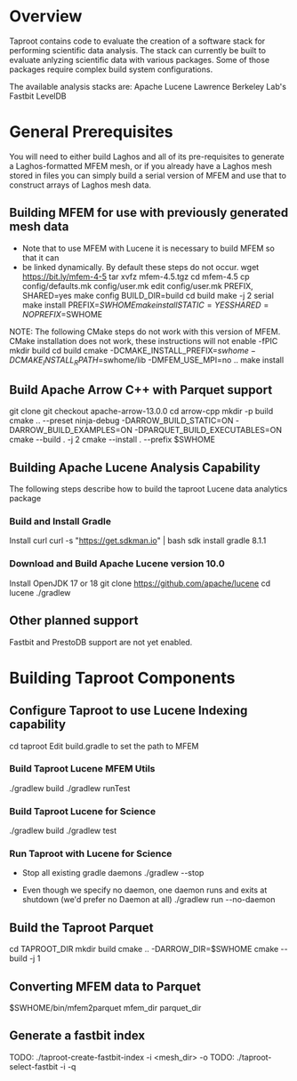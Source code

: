 # Overview
Taproot contains code to evaluate the creation of a software stack for performing
scientific data analysis. The stack can currently be built to evaluate anlyzing
scientific data with various packages. Some of those packages require complex
build system configurations.

The available analysis stacks are:
Apache Lucene
Lawrence Berkeley Lab's Fastbit
LevelDB

# General Prerequisites
You will need to either build Laghos and all of its pre-requisites to generate
a Laghos-formatted MFEM mesh, or if you already have a Laghos mesh stored in
files you can simply build a serial version of MFEM and use that to construct 
arrays of Laghos mesh data.

## Building MFEM for use with previously generated mesh data
  * Note that to use MFEM with Lucene it is necessary to build MFEM so that it can
  * be linked dynamically. By default these steps do not occur.
  wget https://bit.ly/mfem-4-5
  tar xvfz mfem-4.5.tgz
  cd mfem-4.5
  cp config/defaults.mk config/user.mk
  edit config/user.mk PREFIX, SHARED=yes
  make config BUILD_DIR=build
  cd build
  make -j 2 serial
  make install PREFIX=$SWHOME
  make install STATIC=YES SHARED=NO PREFIX=$SWHOME

NOTE: The following CMake steps do not work with this version of MFEM.
  CMake installation does not work, these instructions will not enable -fPIC
  mkdir build
  cd build
  cmake -DCMAKE_INSTALL_PREFIX=$swhome -DCMAKE_INSTALL_RPATH=$swhome/lib -DMFEM_USE_MPI=no ..
  make install

## Build Apache Arrow C++ with Parquet support
  git clone
  git checkout apache-arrow-13.0.0
  cd arrow-cpp
  mkdir -p build
  cmake .. --preset ninja-debug -DARROW_BUILD_STATIC=ON -DARROW_BUILD_EXAMPLES=ON -DPARQUET_BUILD_EXECUTABLES=ON
  cmake --build . -j 2
  cmake --install . --prefix $SWHOME

## Building Apache Lucene Analysis Capability
The following steps describe how to build the taproot Lucene data analytics package

### Build and Install Gradle
  Install curl
  curl -s "https://get.sdkman.io" | bash
  sdk install gradle 8.1.1

### Download and Build Apache Lucene version 10.0
  Install OpenJDK 17 or 18
  git clone https://github.com/apache/lucene
  cd lucene
  ./gradlew

## Other planned support
Fastbit and PrestoDB support are not yet enabled.

# Building Taproot Components

## Configure Taproot to use Lucene Indexing capability
  cd taproot
  Edit build.gradle to set the path to MFEM

### Build Taproot Lucene MFEM Utils
  ./gradlew build
  ./gradlew runTest

### Build Taproot Lucene for Science
  ./gradlew build
  ./gradlew test

### Run Taproot with Lucene for Science
  * Stop all existing gradle daemons
  ./gradlew --stop

  * Even though we specify no daemon, one daemon runs and exits at shutdown (we'd prefer no Daemon at all)
  ./gradlew run --no-daemon

## Build the Taproot Parquet
  cd TAPROOT_DIR
  mkdir build
  cmake .. -DARROW_DIR=$SWHOME
  cmake --build -j 1

## Converting MFEM data to Parquet
  $SWHOME/bin/mfem2parquet mfem_dir parquet_dir

## Generate a fastbit index
  TODO: ./taproot-create-fastbit-index -i <mesh_dir> -o <index dir>
  TODO: ./taproot-select-fastbit -i <index dir> -q <query>

